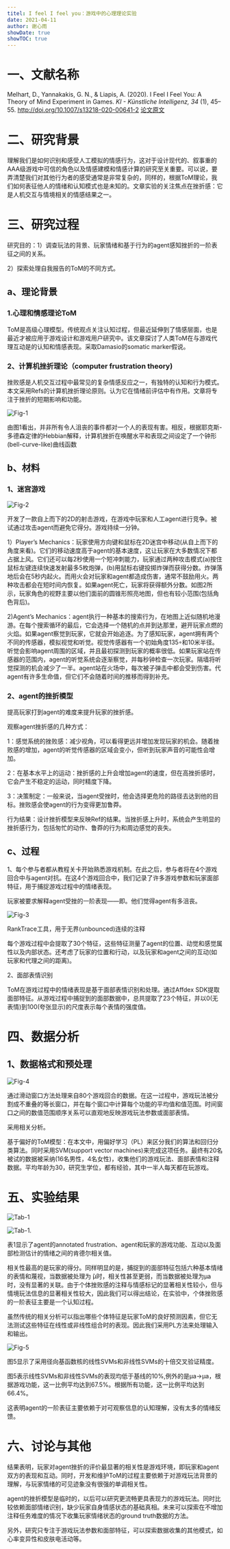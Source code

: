 ```yaml
---
titel: I feel I feel you：游戏中的心理理论实验
date: 2021-04-11
author: 谢心雨
showDate: true
showTOC: true
---
```


# 一、文献名称

Melhart, D., Yannakakis, G. N., & Liapis, A. (2020). I Feel I Feel You: A Theory of Mind Experiment in Games. *KI - Künstliche Intelligenz, 34* (1), 45–55. http://doi.org/10.1007/s13218-020-00641-2
[论文原文](../Source_Files/2021-04-11-XXY1.pdf)

# 二、研究背景

​		理解我们是如何识别和感受人工模拟的情感行为，这对于设计现代的、叙事重的AAA级游戏中可信的角色以及情感建模和情感计算的研究至关重要。可以说，要弄清楚我们对其他行为者的感受通常是非常复杂的，同样的，根据ToM理论，我们如何表征他人的情绪和认知模式也是未知的。文章实验的关注焦点在挫折感：它是人机交互与情境相关的情感结果之一。

# 三、研究过程

研究目的：1）调查玩法的背景、玩家情绪和基于行为的agent感知挫折的一阶表征之间的关系。

2）探索处理自我报告的ToM的不同方式。

## a、理论背景

### 1.心理和情感理论ToM

ToM是高级心理模型。传统观点关注认知过程，但最近延伸到了情感层面，也是最近才被应用于游戏设计和游戏用户研究中。该文章探讨了人类ToM在与游戏代理互动是的认知和情感表现。采取Damasio的somatic marker假说。

### 2、计算机挫折理论（computer frustration theory)

挫败感是人机交互过程中最常见的复杂情感反应之一，有独特的认知和行为模式。本文采用Refs的计算机挫折理论原则。认为它在情绪前评估中有作用。文章将专注于挫折的短期影响和功能。

![Fig-1](../Supporting_Information/2021-04-11-XXY1-Fig-1.png)

由图1看出，并非所有令人沮丧的事件都对一个人的表现有害。相反，根据耶克斯-多德森定律的Hebbian解释，计算机挫折在唤醒水平和表现之间设定了一个钟形(bell-curve-like)曲线函数

## b、材料

### 1、迷宫游戏

![Fig-2](../Supporting_Information/2021-04-11-XXY1-Fig-2.png)

开发了一款自上而下的2D的射击游戏，在游戏中玩家和人工agent进行竞争。被试通过攻击agent而避免它得分。游戏持续一分钟。

1）Player’s Mechanics：玩家使用方向键和鼠标在2D迷宫中移动(从自上而下的角度来看)。它们的移动速度高于agent的基本速度，这让玩家在大多数情况下都占据上风。它们还可以每2秒使用一个短冲刺能力，玩家通过两种攻击模式(a)按住鼠标左键连续快速发射最多5枚炮弹，(b)用鼠标右键投掷炸弹而获得分数。炸弹落地后会在5秒内起火。而用火会对玩家和agent都造成伤害，通常不鼓励用火。两种攻击都会在短时间内恢复。如果agent死亡，玩家将获得额外分数。如图2所示，玩家角色的视野主要以他们面前的圆锥形照亮地图，但也有较小范围(包括角色背后)。

2)Agent’s Mechanics：agent执行一种基本的搜索行为，在地图上近似随机地漫游。在每个搜索循环的最后，它会选择一个随机的点并到达那里，避开玩家点燃的火焰。如果agent察觉到玩家，它就会开始追逐。为了感知玩家，agent拥有两个不同的传感器，模拟视觉和听觉。视觉传感器有一个初始角度135◦和10米半径。听觉会影响agent周围的区域，并且最初探测到玩家的概率很低。如果玩家站在传感器的范围内，agent的听觉系统会逐渐察觉，并每秒钟检查一次玩家。隔墙将听觉探测的机会减少了一半。agent站在火场中，每次被子弹击中都会受到伤害。代agent有许多生命值，但它们不会随着时间的推移而得到补充。

### 2、agent的挫折模型

提高玩家打到agent的难度来提升玩家的挫折感。

观察agent挫折感的几种方式：

1：感觉系统的挫败感：减少视角，可以看得更远并增加发现玩家的机会。随着挫败感的增加，agent的听觉传感器的区域会变小，但听到玩家声音的可能性会增加。

2：在基本水平上的运动：挫折感的上升会增加agent的速度，但在高挫折感时，它会产生不稳定的运动，同时精度下降。

3：决策制定：一般来说，当agent受挫时，他会选择更危险的路径去达到他的目标。挫败感会使agent的行为变得更加鲁莽。

行为结果：设计挫折模型来反映Ref的结果。当挫折感上升时，系统会产生明显的挫折感行为，包括匆忙的动作、鲁莽的行为和周边感觉的丧失。

## c、过程

1、每个参与者都从教程关卡开始熟悉游戏机制。在此之后，参与者将在4个游戏回合中与agent对抗。在这4个游戏回合中，我们记录了许多游戏参数和玩家面部特征，用于捕捉游戏过程中的情绪表现。

玩家被要求解释agent受挫的一阶表现——即。他们觉得agent有多沮丧。

![Fig-3](../Supporting_Information/2021-04-11-XXY1-Fig-3.png)

RankTrace工具，用于无界(unbounced)连续的注释

每个游戏过程中会提取了30个特征，这些特征测量了agent的位置、动觉和感觉属性以及内部状态。还考虑了玩家的位置和行动，以及玩家和agent之间的互动(如玩家和代理之间的距离)。

2、面部表情识别

ToM在游戏过程中的情绪表现是基于面部表情识别和处理。通过Affdex SDK提取面部特征。从游戏过程中捕捉到的面部数据中，总共提取了23个特征，并以0(无表情)到100(夸张显示)的尺度表示每个表情的强度值。

# 四、数据分析

## 1、数据格式和预处理

![Fig-4](../Supporting_Information/2021-04-11-XXY1-Fig-4.png)

通过滑动窗口方法处理来自80个游戏回合的数据。在这一过程中，游戏玩法被分割成不重叠的等长窗口，并在每个窗口中计算每个功能的平均值和值范围。时间窗口之间的数值范围顺序关系可以直观地反映游戏玩法参数或面部表情。

采用相关分析。

基于偏好的ToM模型：在本文中，用偏好学习（PL）来区分我们的算法和回归分类算法。同时采用SVM(support vector machines)来完成这项任务。最终有20名被试的数据被采纳(16名男性，4名女性)，收集他们的游戏玩法、面部表情和注释数据。平均年龄为30，研究生学位，都有经验，其中一半人每天都在玩游戏。

# 五、实验结果

![Tab-1](../Supporting_Information/2021-04-11-XXY1-Tab-1.png)

![Tab-1.](../Supporting_Information/2021-04-11-XXY1-Tab-1-1.png)

表1显示了agent的annotated frustration、agent和玩家的游戏功能、互动以及面部检测估计的情绪之间的肯德尔相关值。

相关性最高的是玩家的得分。同样明显的是，捕捉到的面部特征包括六种基本情绪的表情和蔑视，当数据被处理为 ̂μ时，相关性甚至更弱，而当数据被处理为μa时，没有显著的关联。由于个体挫败感的注释与情感标记的显著相关性较小，但与情境玩法信息的显著相关性较大，因此我们可以得出结论，在实验中，个体挫败感的一阶表征主要是一个认知过程。

虽然传统的相关分析可以指出哪些个体特征是玩家ToM的良好预测因素，但它无法测试这些特征在线性或非线性组合时的表现。因此我们采用PL方法来处理输入和输出。

![Fig-5](../Supporting_Information/2021-04-11-XXY1-Fig-5.png)

图5显示了采用径向基函数核的线性SVMs和非线性SVMs的十倍交叉验证精度。

图5表示线性SVMs和非线性SVMs的表现均低于基线的10%,例外的是μa→μa，根据游戏功能，这一比例平均达到67.5%。根据所有功能，这一比例平均达到66.4%。

这表明agent的一阶表征主要依赖于对可观察信息的认知理解，没有太多的情绪反馈。

# 六、讨论与其他

结果表明，玩家对agent挫折的评价最显著的相关性是游戏环境，即玩家和agent双方的表现和互动。同时，开发和维护ToM的过程主要依赖于对游戏玩法背景的理解，与玩家情绪的可见迹象没有很强的单调相关性。

agent的挫折模型是临时的，以后可以研究更流畅更具表现力的游戏玩法。同时比较依赖面部情绪识别，缺少玩家自身情感状态的基础真相。未来可以探索在不增加注释任务难度的情况下收集玩家情绪状态的ground truth数据的方法。

另外，研究只专注于游戏玩法参数和面部特征，可以探索数据收集的其他模式，如心率变异性和皮肤电活动等。
